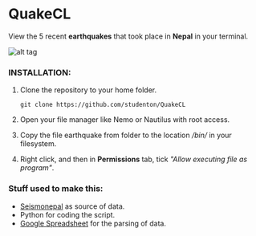# QuakeCL
View the 5 recent **earthquakes** that took place in **Nepal** in your terminal.

![alt tag](https://pbs.twimg.com/media/CK6IBbsVEAADPB8.png:large)

### INSTALLATION:
1. Clone the repository to your home folder.
     
     ```git clone https://github.com/studenton/QuakeCL```


2. Open your file manager like Nemo or Nautilus with root access. 


3. Copy the file earthquake from folder to the location */bin/* in your filesystem.


4. Right click, and then in **Permissions** tab, tick *"Allow executing file as program"*. 




### Stuff used to make this:

 * [Seismonepal](http://www.seismonepal.gov.np) as source of data.
 * Python for coding the script.
 * [Google Spreadsheet]() for the parsing of data.


